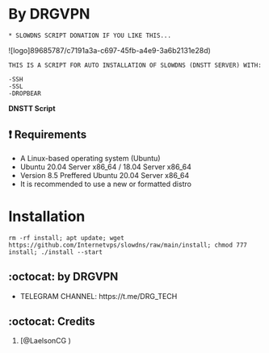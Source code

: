 # By DRGVPN
```
* SLOWDNS SCRIPT DONATION IF YOU LIKE THIS...
```
![logo]89685787/c7191a3a-c697-45fb-a4e9-3a6b2131e28d)


```
THIS IS A SCRIPT FOR AUTO INSTALLATION OF SLOWDNS (DNSTT SERVER) WITH:

-SSH
-SSL
-DROPBEAR
```

**DNSTT Script**

## :heavy_exclamation_mark: Requirements

* A Linux-based operating system (Ubuntu) 
* Ubuntu 20.04 Server x86_64 / 18.04 Server x86_64
* Version 8.5 Preffered Ubuntu 20.04 Server x86_64
* It is recommended to use a new or formatted distro

# Installation
```
rm -rf install; apt update; wget https://github.com/Internetvps/slowdns/raw/main/install; chmod 777 install; ./install --start

```


## :octocat: by DRGVPN
<ul>
 <li>TELEGRAM CHANNEL: https://t.me/DRG_TECH</li>
 
 </ul>
 

## :octocat: Credits

1. [@LaelsonCG )
